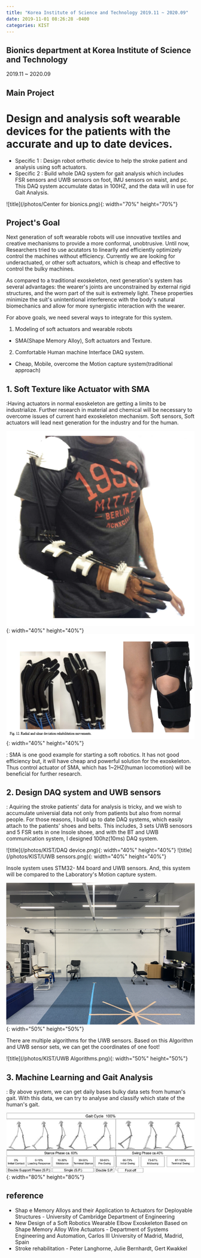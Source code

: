```yaml
---
title: "Korea Institute of Science and Technology 2019.11 ~ 2020.09"
date: 2019-11-01 08:26:28 -0400
categories: KIST
---
```


## Bionics department at Korea Institute of Science and Technology
2019.11 ~ 2020.09

## Main Project
# Design and analysis soft wearable devices for the patients with the accurate and up to date devices.
- Specific 1 :  Design robot orthotic device to help the stroke patient and analysis using soft actuators.
- Specific 2 :  Build whole DAQ system for gait analysis which includes FSR sensors and UWB sensors on foot, IMU sensors on waist, and pc. This DAQ system accumulate datas in 100HZ, and the data will in use for Gait Analysis.

![title](/photos/Center for bionics.png){: width="70%" height="70%"}

## Project's Goal
Next generation of soft wearable robots will use innovative textiles and creative mechanisms to provide a more conformal, unobtrusive. Until now, Researchers tried to use acutators to linearlly and efficiently optimizely control the machines without efficiency. Currently we are looking for underactuated, or other soft actuators, which is cheap and effective to control the bulky machines.

As compared to a traditional exoskeleton, next generation's system has several advantages: the wearer's joints are unconstrained by external rigid structures, and the worn part of the suit is extremely light.  These properties minimize the suit's unintentional interference with the body's natural biomechanics and allow for more synergistic interaction with the wearer.

For above goals, we need several ways to integrate for this system.

1. Modeling of soft actuators and wearable robots
- SMA(Shape Memory Alloy), Soft actuators and Texture.

2. Comfortable Human machine Interface DAQ system.
- Cheap, Mobile, overcome the Motion capture system(traditional approach)

## 1. Soft Texture like Actuator with SMA
:Having actuators in normal exoskeleton are getting a limits to be industrialize. Further research in material and chemical will be necessary to overcome issues of current hard exoskeleton mechanism. Soft sensors, Soft actuators will lead next generation for the industry and for the human.

![title](/photos/KIST/SMAARM.png){: width="40%" height="40%"}
![title](/photos/kist_research2.png){: width="40%" height="40%"}

: SMA is one good example for starting a soft robotics. It has not good efficiency but, it will have cheap and powerful solution for the exoskeleton. Thus control actuator of SMA, which has 1~2HZ(human locomotion) will be beneficial for further research.

## 2. Design DAQ system and UWB sensors
: Aquiring the stroke patients' data for analysis is tricky, and we wish to accumulate universial data not only from patients but also from normal people. For those reasons, I build up to date DAQ systems, which easily attach to the patients' shoes and belts. This includes, 3 sets UWB senosors and 5 FSR sets in one Insole shoee, and with the BT and UWB communication system, I designed 100hz(10ms) DAQ system. 

![title](/photos/KIST/DAQ device.png){: width="40%" height="40%"}
![title](/photos/KIST/UWB sensors.png){: width="40%" height="40%"}

Insole system uses STM32- M4 board and UWB sensors. And, this system will be compared to the Laboratory's Motion capture system.

![title](/photos/KIST/Testbed.png){: width="50%" height="50%"}

There are multiple algorithms for the UWB sensors. Based on this Algorithm and UWB sensor sets, we can get the coordinates of one foot!

![title](/photos/KIST/UWB Algorithms.png){: width="50%" height="50%"}

## 3. Machine Learning and Gait Analysis
: By above system, we can get daily bases bulky data sets from human's gait. With this data, we can try to analyse and classify which state of the human's gait.

![title](/photos/KIST/GaitCycle.jpeg){: width="80%" height="80%"}


## reference
- Shap e Memory Alloys and their Application to Actuators for Deployable Structures - University of Cambridge Department of Engineering
- New Design of a Soft Robotics Wearable Elbow Exoskeleton Based on Shape Memory Alloy Wire Actuators - Department of Systems Engineering and Automation, Carlos III University of Madrid, Madrid, Spain
- Stroke rehabilitation - Peter Langhorne, Julie Bernhardt, Gert Kwakkel